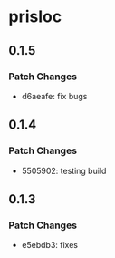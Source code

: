 # prisloc

## 0.1.5

### Patch Changes

- d6aeafe: fix bugs

## 0.1.4

### Patch Changes

- 5505902: testing build

## 0.1.3

### Patch Changes

- e5ebdb3: fixes
